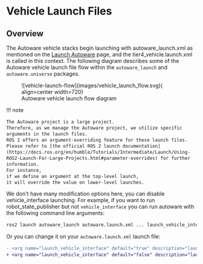 # Vehicle Launch Files

## Overview

The Autoware vehicle stacks begin launching with autoware_launch.xml as mentioned on the
[Launch Autoware](../index.md) page,
and the tier4_vehicle.launch.xml is called in this context. The following diagram describes some of
the Autoware vehicle launch file flow within the `autoware_launch` and `autoware.universe` packages.

<figure markdown>
  ![vehicle-launch-flow](images/vehicle_launch_flow.svg){ align=center width=720}
  <figcaption>
    Autoware vehicle launch flow diagram
  </figcaption>
</figure>

!!! note

    The Autoware project is a large project.
    Therefore, as we manage the Autoware project, we utilize specific
    arguments in the launch files.
    ROS 2 offers an argument-overriding feature for these launch files.
    Please refer to [the official ROS 2 launch documentation](https://docs.ros.org/en/humble/Tutorials/Intermediate/Launch/Using-ROS2-Launch-For-Large-Projects.html#parameter-overrides) for further information.
    For instance,
    if we define an argument at the top-level launch,
    it will override the value on lower-level launches.

We don't have many modification options here, you can disable vehicle_interface launching.
For example,
if you want
to run robot_state_publisher but not `vehicle_interface` you can run autoware with the following command line arguments:

```bash
ros2 launch autoware_launch autoware.launch.xml ... launch_vehicle_interface:=false ...
```

Or you can change it on your `autoware.launch.xml` launch file:

```diff
- <arg name="launch_vehicle_interface" default="true" description="launch sensing driver"/>
+ <arg name="launch_vehicle_interface" default="false" description="launch sensing driver"/>
```
